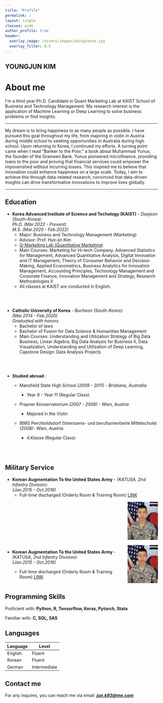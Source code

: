 ```yaml
---  
title: "Profile"
permalink: /
layout: single
classes: wide
author_profile: true
header:
  overlay_image: /assets/images/background.jpg
  overlay_filter: 0.5
---
```

## YOUNGJUN KIM
# About me

I'm a third year Ph.D. Candidate in Quant Marketing Lab at KAIST School of Business and Technology Management. My research interest is the application of Machine Learning or Deep Learning to solve business problems or find insights. 


---


My dream is to bring happiness to as many people as possible. I have pursued this goal throughout my life, from majoring in violin in Austria during middle school to seeking opportunities in Australia during high school. Upon returning to Korea, I continued my efforts.
A turning point came when I read “Banker to the Poor,” a book about Muhammad Yunus, the founder of the Grameen Bank. Yunus pioneered microfinance, providing loans to the poor and proving that financial services could empower the impoverished without incurring losses. This inspired me to believe that innovation could enhance happiness on a large scale.
Today, I aim to achieve this through data-related research, convinced that data-driven insights can drive transformative innovations to improve lives globally.


---
## Education

- **Korea Advanced Institute of Science and Techology (KAIST)** - *Daejeon (South-Korea)*:  
  *Ph.D. (Mar.2022 - Present)*  
  *M.S. (Mar.2020 - Feb.2022)*
    - Major: Business and Technology Management (Marketing)
    - Advisor: Prof. Hye-jin Kim
    - [Q-Marketing Lab (Quantitative Marketing) ](https://sites.google.com/view/q-marketinglab/home?authuser=0)
    - Main Courses: Marketing for Hi-tech Company, Advanced Statistics for Management, Advanced Quantitative Analysis, Digital Innovation and IT Management, Theory of Consumer Behavior and Decision Making, Applied Econometrics, Business Analytics for Innovation Management, Accounting Principles, Technology Management and Corporate Finance, Innovation Management and Strategy, Research Methodologies II
    - All classes at KAIST are conducted in English.
<br/>
<br/>


- **Catholic University of Korea** - *Bucheon (South-Korea)*:  
  *(Mar.2014 - Feb.2020)*  
  *Graduated with honors*
    - Bachelor of laws
    - Bachelor of Fusion for Data Science & Humanities Management
    - Main Courses: Understanding and Utilization Strategy of Big Data Business, Linear Algebra, Big Data Analysis for Business II, Data Visualization, Understanding and Utilization of Deep Learning, Capstone Design: Data Analysis Projects
<br/>
<br/>

- **Studied abroad** :  
  - Mansfield State High School *(2009 - 2011)  - Brisbane, Australia*
    - Year 9 - Year 11 (Regular Class)

  - Prayner Konservatorium *(2007 - 2008)  - Wien, Austria*
    - Majored in the Violin
  - IBMS Perchtoldsdorf (Interssens- und berufsorientierte Mittelschule) *(2008)- Wien, Austria*  
    - 4.Klasse (Regular Class)
<br/>
<br/>  


## Military Service

- **Korean Augmentation To the United States Army** - *(KATUSA, 2nd Infantry Division)*:  
  *(Jan.2015 - Oct.2016)*  
    - Full-time discharged (Orderly Room & Training Room) [LINK](https://8tharmy.korea.army.mil/site/about/katusa-soldier-program.asp)
<p align="right">
  <img src="/assets/images/katusa_yj.jpg" alt="example image" style="width: 100px; height: auto;">
</p>

 <div style="display: flex; align-items: center; justify-content: space-between;">
  <div style="flex: 1;">

- **Korean Augmentation To the United States Army** - *(KATUSA, 2nd Infantry Division)*:  
  *(Jan.2015 - Oct.2016)*  
    - Full-time discharged (Orderly Room & Training Room) [LINK](https://8tharmy.korea.army.mil/site/about/katusa-soldier-program.asp)

  </div>
  <div style="margin-left: 20px;">
    <img src="/assets/images/katusa_yj.jpg" alt="example image" style="width: 100px; height: auto;">
  </div>
</div>
 


## Programming Skills

Proficient with: **Python, R, Tensorflow, Keras, Pytorch, Stata**

Familiar with: **C, SQL, SAS**

## Languages

| Language | Level  |
|----------|--------|
| English  | Fluent |
| Korean   | Fluent |
| German   | Intermediate |

<!-- ## CV

Find attached the PDF version of my CVs:  
*English version*: [CV]({{ site.url }}/download/CV_english.pdf)  

Update: 2024/02/18 -->

## Contact me

For any inquires, you can reach me via email: **_[jun.k93@me.com](mailto:jun.k93@me.com)_**